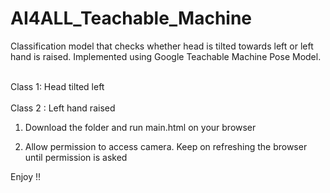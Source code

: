# AI4ALL_Teachable_Machine

Classification model that checks whether head is tilted towards left or left hand is raised. Implemented using Google Teachable Machine Pose Model.

 <br> Class 1: Head tilted left </br>
<br> Class 2 : Left hand raised </br>

1) Download the folder and run main.html on your browser

2) Allow permission to access camera. Keep on refreshing the browser until permission is asked

Enjoy !!




